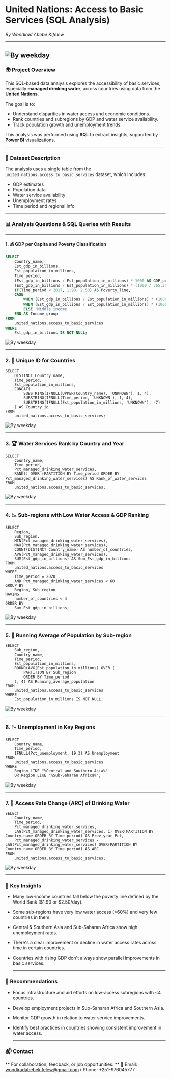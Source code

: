 # United Nations: Access to Basic Services (SQL Analysis)

*By Wondirad Abebe Kifelew*

---
![By weekday](Images/4.jpg)
---

### 🌍 **Project Overview**

This SQL-based data analysis explores the accessibility of basic services, especially **managed drinking water**, across countries using data from the **United Nations**.

The goal is to:

- Understand disparities in water access and economic conditions.
- Rank countries and subregions by GDP and water service availability.
- Track population growth and unemployment trends.

This analysis was performed using **SQL** to extract insights, supported by **Power BI** visualizations.

---

### 📂 **Dataset Description**

The analysis uses a single table from the `united_nations.access_to_basic_services` dataset, which includes:

- GDP estimates  
- Population data  
- Water service availability  
- Unemployment rates  
- Time period and regional info

---

### 📊 **Analysis Questions & SQL Queries with Results**

---

#### 1. 💰 GDP per Capita and Poverty Classification

```sql
SELECT
    Country_name,
    Est_gdp_in_billions,
    Est_population_in_millions,
    Time_period,
    (Est_gdp_in_billions / Est_population_in_millions) * 1000 AS GDP_per_capita,
    (Est_gdp_in_billions / Est_population_in_millions) * (1000 / 365.25) AS GDP_per_capita_per_day,
    IF(Time_period < 2017, 1.90, 2.50) AS Poverty_line,
    CASE
        WHEN (Est_gdp_in_billions / Est_population_in_millions) * (1000 / 365.25) < IF(Time_period < 2017, 1.90, 2.50) THEN 'Low income'
        WHEN (Est_gdp_in_billions / Est_population_in_millions) * (1000 / 365.25) > IF(Time_period < 2017, 1.90, 2.50) THEN 'High income'
        ELSE 'Middle income'
    END AS Income_group
FROM
    united_nations.access_to_basic_services
WHERE
    Est_gdp_in_billions IS NOT NULL;
```

![By weekday](Images/4.jpg)

---

### 2. 🔢 Unique ID for Countries
```
SELECT
    DISTINCT Country_name,
    Time_period,
    Est_population_in_millions,
    CONCAT(
        SUBSTRING(IFNULL(UPPER(Country_name), 'UNKNOWN'), 1, 4),
        SUBSTRING(IFNULL(Time_period, 'UNKNOWN'), 1, 4),
        SUBSTRING(IFNULL(Est_population_in_millions, 'UNKNOWN'), -7)
    ) AS Country_id
FROM
    united_nations.access_to_basic_services;
```

![By weekday](Images/4.jpg)

---


### 3. 🏆 Water Services Rank by Country and Year
```
SELECT
    Country_name,
    Time_period,
    Pct_managed_drinking_water_services,
    RANK() OVER (PARTITION BY Time_period ORDER BY Pct_managed_drinking_water_services) AS Rank_of_water_services
FROM
    united_nations.access_to_basic_services;
```

![By weekday](Images/4.jpg)

---


### 4. 📉 Sub-regions with Low Water Access & GDP Ranking
```
SELECT
    Region,
    Sub_region,
    MIN(Pct_managed_drinking_water_services),
    MAX(Pct_managed_drinking_water_services),
    COUNT(DISTINCT Country_name) AS number_of_countries,
    AVG(Pct_managed_drinking_water_services),
    SUM(Est_gdp_in_billions) AS Sum_Est_gdp_in_billions
FROM
    united_nations.access_to_basic_services
WHERE
    Time_period = 2020
    AND Pct_managed_drinking_water_services < 60
GROUP BY
    Region, Sub_region
HAVING
    number_of_countries < 4
ORDER BY
    Sum_Est_gdp_in_billions;
```

![By weekday](Images/4.jpg)

---


### 5. 👥 Running Average of Population by Sub-region
```
SELECT
    Sub_region,
    Country_name,
    Time_period,
    Est_population_in_millions,
    ROUND(AVG(Est_population_in_millions) OVER (
        PARTITION BY Sub_region
        ORDER BY Time_period
    ), 4) AS Running_average_population
FROM
    united_nations.access_to_basic_services
WHERE
    Est_population_in_millions IS NOT NULL;
```

![By weekday](Images/4.jpg)

---


### 6. 📉 Unemployment in Key Regions
```
SELECT
    Country_name,
    Time_period,
    IFNULL(Pct_unemployment, 19.3) AS Unemployment
FROM
    united_nations.access_to_basic_services
WHERE
    Region LIKE "%Central and Southern Asia%"
    OR Region LIKE "%Sub-Saharan Africa%";
```

![By weekday](Images/4.jpg)

---


### 7. 🔁 Access Rate Change (ARC) of Drinking Water
```
SELECT
    Country_name,
    Time_period,
    Pct_managed_drinking_water_services,
    LAG(Pct_managed_drinking_water_services, 1) OVER(PARTITION BY Country_name ORDER BY Time_period) AS Prev_year_Pct,
    Pct_managed_drinking_water_services - LAG(Pct_managed_drinking_water_services) OVER(PARTITION BY Country_name ORDER BY Time_period) AS ARC
FROM
    united_nations.access_to_basic_services;
```

![By weekday](Images/4.jpg)

---


### 📌 Key Insights
- Many low-income countries fall below the poverty line defined by the World Bank ($1.90 or $2.50/day).
- Some sub-regions have very low water access (<60%) and very few countries in them.
- Central & Southern Asia and Sub-Saharan Africa show high unemployment rates.
- There's a clear improvement or decline in water access rates across time in certain countries.
- Countries with rising GDP don't always show parallel improvements in basic services.
  
  ---

### 📢 Recommendations
- Focus infrastructure and aid efforts on low-access subregions with <4 countries.
- Develop employment projects in Sub-Saharan Africa and Southern Asia.
- Monitor GDP growth in relation to water service improvements.
- Identify best practices in countries showing consistent improvement in water access.

  ---

###  📬 Contact
** For collaboration, feedback, or job opportunities: **
📧 Email: wondiradabebekifelew@gmail.com
📞 Phone: +251-976045777
